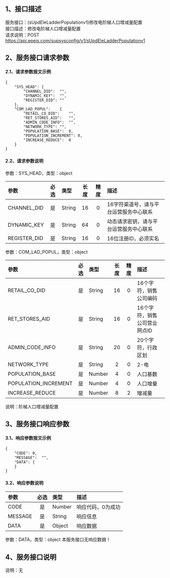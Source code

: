 ## 1、接口描述  
服务接口：(sUpdEleLadderPopulationv1)修改电阶梯人口增减量配置  
接口描述：修改电阶梯人口增减量配置  
请求说明：POST https://api.epeis.com/supsysconfig/v1/sUpdEleLadderPopulationv1  
  
## 2、服务接口请求参数  
#### 2.1、请求参数报文示例  
~~~  
{
	"SYS_HEAD":	{
		"CHANNEL_DID":	"",
		"DYNAMIC_KEY":	"",
		"REGISTER_DID":	""
	},
	"COM_LAD_POPUL":	{
		"RETAIL_CO_DID":	"",
		"RET_STORES_AID":	"",
		"ADMIN_CODE_INFO":	"",
		"NETWORK_TYPE":	"",
		"POPULATION_BASE":	0,
		"POPULATION_INCREMENT":	0,
		"INCREASE_REDUCE":	0
	}
}  
~~~  
#### 2.2、请求参数说明  
参数：SYS_HEAD，类型：object  
  
| 参数 | 必选 | 类型 | 长度 | 精度 | 描述 |  
| :----------------- | :----: | :-------- | :----: | :----: | :---------------- |  
| CHANNEL_DID | 是 | String | 16 | 0 | 16字符渠道号，请与平台运营服务中心联系 |  
| DYNAMIC_KEY | 是 | String | 64 | 0 | 动态请求密钥，请与平台运营服务中心联系 |  
| REGISTER_DID      |  是  | String   | 16 | 0 | 16位注册ID，必须实名 |  
  
参数：COM_LAD_POPUL，类型：object  
  
| 参数              | 必选 | 类型     | 长度 | 精度 | 描述             |  
| :----------------- | :----: | :-------- | :----: | :----: | :---------------- |  
| RETAIL_CO_DID |  是  | String   | 16 | 0 | 16个字符，销售公司编码 |  
| RET_STORES_AID |  是  | String   | 16 | 0 | 16个字符，销售公司营业网点ID |  
| ADMIN_CODE_INFO |  是  | String   | 20 | 0 | 20个字符，行政区划 |  
| NETWORK_TYPE |  是  | String   | 2 | 0 | 2-电 |  
| POPULATION_BASE |  是  | Number   | 4 | 0 | 人口基数 |  
| POPULATION_INCREMENT |  是  | Number   | 4 | 0 | 人口增量 |  
| INCREASE_REDUCE |  是  | Number   | 8 | 2 | 增减量 |  
  
说明：阶梯人口增减量配置  
  
## 3、服务接口响应参数  
#### 3.1、响应参数报文示例  
~~~  
{
	"CODE":	0,
	"MESSAGE":	"",
	"DATA":	{
	}
}  
~~~  
#### 3.2、响应参数说明  
  
| 参数              | 必选 | 类型     | 描述             |  
| :----------------- | :----: | :-------- | :---------------- |  
| CODE | 是 | Number | 响应代码，0为成功 |  
| MESSAGE | 是 | String | 响应信息 |  
| DATA | 是 | Object | 响应数据 |  
  
参数：DATA，类型：object 本服务接口无响应数据！  
## 4、服务接口说明  
说明：无  
